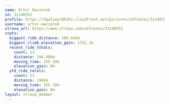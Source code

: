```yaml
---
name: Artur Owczarek
id: 31148352
profile: https://dgalywyr863hv.cloudfront.net/pictures/athletes/31148352/15906846/1/large.jpg
username: artur-owczarek
strava_url: https://www.strava.com/athletes/31148352
stats:
  biggest_ride_distance: 106.64km
  biggest_climb_elevation_gain: 1752.2m
  recent_ride_totals:
    count: 13
    distance: 194.68km
    moving_time: 15h 20m
    elevation_gain: 0m
  ytd_ride_totals:
    count: 13
    distance: 194km
    moving_time: 15h 20m
    elevation_gain: 0m
layout: strava_member
--- 
```

